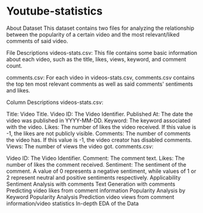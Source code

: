 # Youtube-statistics
About Dataset
This dataset contains two files for analyzing the relationship between the popularity of a certain video and the most relevant/liked comments of said video.

File Descriptions
videos-stats.csv:
This file contains some basic information about each video, such as the title, likes, views, keyword, and comment count.

comments.csv:
For each video in videos-stats.csv, comments.csv contains the top ten most relevant comments as well as said comments' sentiments and likes.

Column Descriptions
videos-stats.csv:

Title: Video Title.
Video ID: The Video Identifier.
Published At: The date the video was published in YYYY-MM-DD.
Keyword: The keyword associated with the video.
Likes: The number of likes the video received. If this value is -1, the likes are not publicly visible.
Comments: The number of comments the video has. If this value is -1, the video creator has disabled comments.
Views: The number of views the video got.
comments.csv:

Video ID: The Video Identifier.
Comment: The comment text.
Likes: The number of likes the comment received.
Sentiment: The sentiment of the comment. A value of 0 represents a negative sentiment, while values of 1 or 2 represent neutral and positive sentiments respectively.
Applicability
Sentiment Analysis with comments
Text Generation with comments
Predicting video likes from comment information
Popularity Analysis by Keyword
Popularity Analysis
Prediction video views from comment information/video statistics
In-depth EDA of the Data
